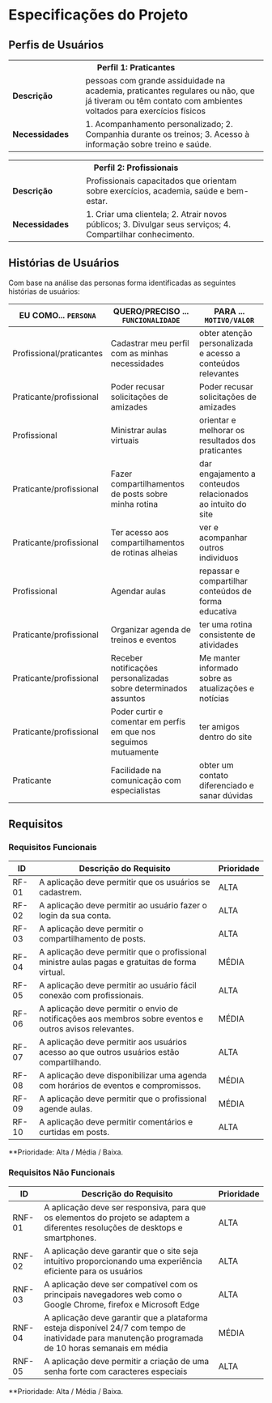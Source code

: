 # Especificações do Projeto

## Perfis de Usuários

<table>
<tbody>
<tr>
<th colspan="2">Perfil 1: Praticantes </th>
</tr>
<tr>
<td width="150px"><b>Descrição</b></td>
<td width="600px">
pessoas com grande assiduidade na academia, praticantes regulares ou não, que já tiveram ou têm contato com ambientes voltados para exercícios físicos

</td>
</tr>
<tr>
<td><b>Necessidades</b></td>
<td>
1. Acompanhamento personalizado;
2. Companhia durante os treinos;
3. Acesso à informação sobre treino e saúde.
</td>
</tr>
</tbody>
</table>

<table>
<tbody>
<tr>
<th colspan="2">Perfil 2: Profissionais</th>
</tr>
<tr>
<td width="150px"><b>Descrição</b></td>
<td width="600px">
Profissionais capacitados que orientam sobre exercícios, academia, saúde e bem-estar.

</td>
</tr>
<tr>
<td><b>Necessidades</b></td>
<td>
1. Criar uma clientela;
2. Atrair novos públicos;
3. Divulgar seus serviços;
4. Compartilhar conhecimento.
</td>
</tr>
</tbody>
</table>


## Histórias de Usuários

Com base na análise das personas forma identificadas as seguintes histórias de usuários:

|EU COMO... `PERSONA`| QUERO/PRECISO ... `FUNCIONALIDADE`                                             |PARA ... `MOTIVO/VALOR`                 |
|--------------------|--------------------------------------------------------------------------------|----------------------------------------|
|Profissional/praticantes | Cadastrar meu perfil com as minhas necessidades  | obter atenção personalizada e acesso a conteúdos relevantes |
|Praticante/profissional | Poder recusar solicitações de amizades  | Poder recusar solicitações de amizades | 
|Profissional| Ministrar aulas virtuais  | orientar e melhorar os resultados dos praticantes   |
|Praticante/profissional | Fazer compartilhamentos de posts sobre minha rotina  | dar engajamento a conteudos relacionados ao intuito do site  |
|Praticante/profissional | Ter acesso aos compartilhamentos de rotinas alheias  | ver e acompanhar outros individuos |
|Profissional | Agendar aulas| repassar e compartilhar conteúdos de forma educativa |
|Praticante/profissional |Organizar agenda de treinos e eventos  | ter uma rotina consistente de atividades |
|Praticante/profissional | Receber notificações personalizadas sobre determinados assuntos    | Me manter informado sobre as atualizações e notícias|
|Praticante/profissional | Poder curtir e comentar em perfis em que nos seguimos mutuamente | ter amigos dentro do site |
|Praticante | Facilidade na comunicação com especialistas | obter um contato diferenciado e sanar dúvidas |

## Requisitos

### Requisitos Funcionais

|ID    | Descrição do Requisito  | Prioridade |
|------|-----------------------------------------|----|
|RF-01| A aplicação deve permitir que os usuários se cadastrem.   | ALTA | 
|RF-02| A aplicação deve permitir ao usuário fazer o login da sua conta.   | ALTA | 
|RF-03| A aplicação deve permitir o compartilhamento de posts. | ALTA |
|RF-04| A aplicação deve permitir que o profissional ministre aulas pagas e gratuitas de forma virtual. | MÉDIA |
|RF-05| A aplicação deve permitir ao usuário fácil conexão com profissionais. | ALTA |
|RF-06| A aplicação deve permitir o envio de  notificações aos membros sobre eventos e outros avisos relevantes.  | MÉDIA |
|RF-07| A aplicação deve permitir aos usuários acesso ao que outros usuários estão compartilhando.  | ALTA |
|RF-08| A aplicação deve disponibilizar uma agenda com horários de eventos e compromissos.  | MÉDIA |
|RF-09| A aplicação deve permitir que o profissional agende aulas.  | MÉDIA |
|RF-10| A aplicação deve permitir comentários e curtidas em posts.  | ALTA | 
**Prioridade: Alta / Média / Baixa.  

### Requisitos Não Funcionais

|ID     | Descrição do Requisito  |Prioridade |
|-------|-------------------------|----|
|RNF-01| A aplicação deve ser responsiva, para que os elementos do projeto se adaptem a diferentes resoluções de desktops e smartphones.  | ALTA | 
|RNF-02| A aplicação deve garantir que o site seja intuitivo proporcionando uma experiência eficiente para os usuários | ALTA | 
|RNF-03| A aplicação deve ser compatível com os principais navegadores web como o Google Chrome, firefox e Microsoft Edge | ALTA | 
|RNF-04| A aplicação deve garantir que a plataforma esteja disponível 24/7 com tempo de inatividade para manutenção programada de 10 horas semanais em média  | MÉDIA | 
|RNF-05| A aplicação deve permitir a criação de uma senha forte com caracteres especiais  | ALTA | 



**Prioridade: Alta / Média / Baixa.
